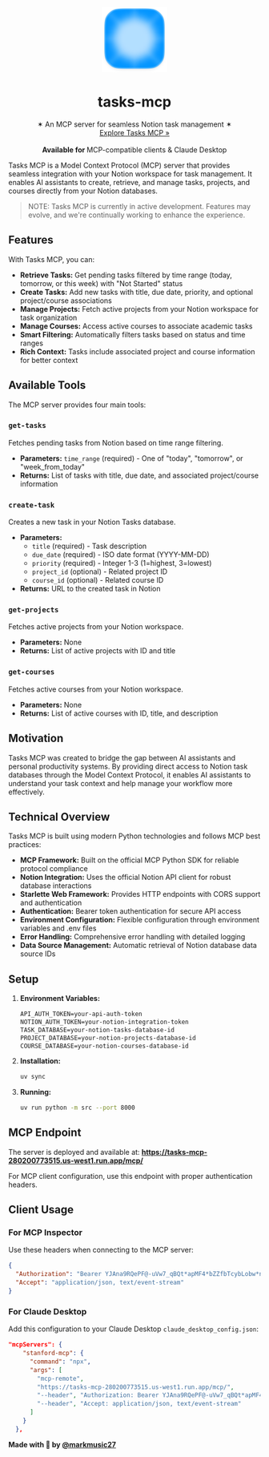 <p align="center">
  <a href="#">
    <img width="130" height="130" src="https://github.com/markmusic27/tasks-mcp/blob/main/demo/logo.png?raw=true" alt="Logo">
  </a>
  <h1 align="center"><b>tasks-mcp</b></h1>
  <p align="center">
  ✶ An MCP server for seamless Notion task management ✶
    <br />
    <a href="https://tasks-mcp-280200773515.us-west1.run.app/mcp/">Explore Tasks MCP »</a>
    <br />
    <br />
    <b>Available for </b>
    MCP-compatible clients & Claude Desktop
    <br />
  </p>
</p>

Tasks MCP is a Model Context Protocol (MCP) server that provides seamless integration with your Notion workspace for task management. It enables AI assistants to create, retrieve, and manage tasks, projects, and courses directly from your Notion databases.

> NOTE: Tasks MCP is currently in active development. Features may evolve, and we're continually working to enhance the experience.

## Features

With Tasks MCP, you can:

- **Retrieve Tasks:** Get pending tasks filtered by time range (today, tomorrow, or this week) with "Not Started" status
- **Create Tasks:** Add new tasks with title, due date, priority, and optional project/course associations
- **Manage Projects:** Fetch active projects from your Notion workspace for task organization
- **Manage Courses:** Access active courses to associate academic tasks
- **Smart Filtering:** Automatically filters tasks based on status and time ranges
- **Rich Context:** Tasks include associated project and course information for better context

## Available Tools

The MCP server provides four main tools:

### `get-tasks`
Fetches pending tasks from Notion based on time range filtering.
- **Parameters:** `time_range` (required) - One of "today", "tomorrow", or "week_from_today"
- **Returns:** List of tasks with title, due date, and associated project/course information

### `create-task`
Creates a new task in your Notion Tasks database.
- **Parameters:**
  - `title` (required) - Task description
  - `due_date` (required) - ISO date format (YYYY-MM-DD)
  - `priority` (required) - Integer 1-3 (1=highest, 3=lowest)
  - `project_id` (optional) - Related project ID
  - `course_id` (optional) - Related course ID
- **Returns:** URL to the created task in Notion

### `get-projects`
Fetches active projects from your Notion workspace.
- **Parameters:** None
- **Returns:** List of active projects with ID and title

### `get-courses`
Fetches active courses from your Notion workspace.
- **Parameters:** None
- **Returns:** List of active courses with ID, title, and description

## Motivation

Tasks MCP was created to bridge the gap between AI assistants and personal productivity systems. By providing direct access to Notion task databases through the Model Context Protocol, it enables AI assistants to understand your task context and help manage your workflow more effectively.

## Technical Overview

Tasks MCP is built using modern Python technologies and follows MCP best practices:

- **MCP Framework:** Built on the official MCP Python SDK for reliable protocol compliance
- **Notion Integration:** Uses the official Notion API client for robust database interactions
- **Starlette Web Framework:** Provides HTTP endpoints with CORS support and authentication
- **Authentication:** Bearer token authentication for secure API access
- **Environment Configuration:** Flexible configuration through environment variables and .env files
- **Error Handling:** Comprehensive error handling with detailed logging
- **Data Source Management:** Automatic retrieval of Notion database data source IDs

## Setup

1. **Environment Variables:**
   ```
   API_AUTH_TOKEN=your-api-auth-token
   NOTION_AUTH_TOKEN=your-notion-integration-token
   TASK_DATABASE=your-notion-tasks-database-id
   PROJECT_DATABASE=your-notion-projects-database-id
   COURSE_DATABASE=your-notion-courses-database-id
   ```

2. **Installation:**
   ```bash
   uv sync
   ```

3. **Running:**
   ```bash
   uv run python -m src --port 8000
   ```

## MCP Endpoint

The server is deployed and available at:
**https://tasks-mcp-280200773515.us-west1.run.app/mcp/**

For MCP client configuration, use this endpoint with proper authentication headers.

## Client Usage

### For MCP Inspector

Use these headers when connecting to the MCP server:

```json
{
  "Authorization": "Bearer YJAna9RQePF@-uVw7_qBQt*apMF4*bZZfbTcybLobw*nGKCwteJMGh",
  "Accept": "application/json, text/event-stream"
}
```

### For Claude Desktop

Add this configuration to your Claude Desktop `claude_desktop_config.json`:

```json
"mcpServers": {
    "stanford-mcp": {
      "command": "npx",
      "args": [
        "mcp-remote",
        "https://tasks-mcp-280200773515.us-west1.run.app/mcp/",
        "--header", "Authorization: Bearer YJAna9RQePF@-uVw7_qBQt*apMF4*bZZfbTcybLobw*nGKCwteJMGh",
        "--header", "Accept: application/json, text/event-stream"
      ]
    }
  },
```

**Made with 🫶 by [@markmusic27](https://x.com/markmusic27)**